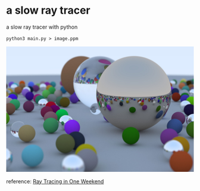 # a slow ray tracer
a slow ray tracer with python

```shell
python3 main.py > image.ppm
```
![image](./image.jpg)

reference: [Ray Tracing in One Weekend](http://www.realtimerendering.com/raytracing/Ray%20Tracing%20in%20a%20Weekend.pdf)